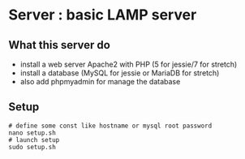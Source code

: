 # Server : basic LAMP server

## What this server do

- install a web server Apache2 with PHP (5 for jessie/7 for stretch)
- install a database (MySQL for jessie or MariaDB for stretch)
- also add phpmyadmin for manage the database

## Setup

    # define some const like hostname or mysql root password
    nano setup.sh
    # launch setup
    sudo setup.sh
